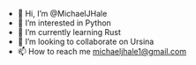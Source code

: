- 👋 Hi, I’m @MichaelJHale
- 👀 I’m interested in Python
- 🌱 I’m currently learning Rust
- 💞️ I’m looking to collaborate on Ursina
- 📫 How to reach me michaeljhale1@gmail.com

<!---
MichaelJHale/MichaelJHale is a ✨ special ✨ repository because its `README.md` (this file) appears on your GitHub profile.
You can click the Preview link to take a look at your changes.
--->
